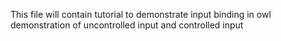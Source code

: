 This file will contain tutorial to demonstrate input binding in owl
demonstration of uncontrolled input and controlled input
